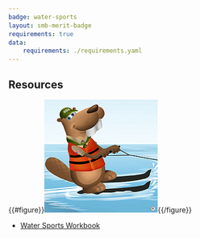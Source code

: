 ```yaml
---
badge: water-sports
layout: smb-merit-badge
requirements: true
data:
    requirements: ./requirements.yaml
---
```


## Resources

{{#figure}}<img src="water-sports-bucky.jpg" class="W(100%)" />{{/figure}}
* [Water Sports Workbook](water-sports-workbook.pdf)
